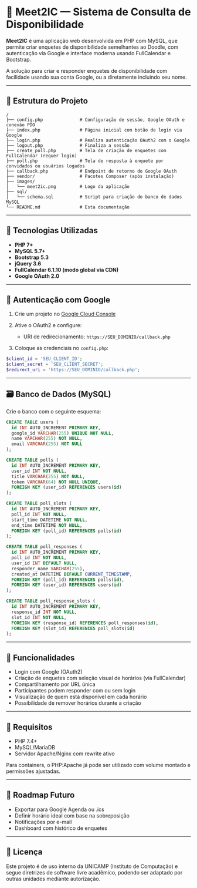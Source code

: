 # 📅 Meet2IC — Sistema de Consulta de Disponibilidade

**Meet2IC** é uma aplicação web desenvolvida em PHP com MySQL, que permite criar enquetes de disponibilidade semelhantes ao Doodle, com autenticação via Google e interface moderna usando FullCalendar e Bootstrap.

A solução para criar e responder enquetes de disponibilidade com facilidade usando sua conta Google, ou a diretamente incluindo seu nome.

---

## 📁 Estrutura do Projeto

```
/
├── config.php              # Configuração de sessão, Google OAuth e conexão PDO
├── index.php               # Página inicial com botão de login via Google
├── login.php               # Realiza autenticação OAuth2 com o Google
├── logout.php              # Finaliza a sessão
├── create_poll.php         # Tela de criação de enquetes com FullCalendar (requer login)
├── poll.php                # Tela de resposta à enquete por convidados ou usuários logados
├── callback.php            # Endpoint de retorno do Google OAuth
├── vendor/                 # Pacotes Composer (após instalação)
├── images/
│   └── meet2ic.png         # Logo da aplicação
├── sql/
│   └── schema.sql          # Script para criação do banco de dados MySQL
└── README.md               # Esta documentação
```

---

## 🧰 Tecnologias Utilizadas

* **PHP 7+**
* **MySQL 5.7+**
* **Bootstrap 5.3**
* **jQuery 3.6**
* **FullCalendar 6.1.10 (modo global via CDN)**
* **Google OAuth 2.0**

---

## 🔐 Autenticação com Google

1. Crie um projeto no [Google Cloud Console](https://console.cloud.google.com/)
2. Ative o OAuth2 e configure:

   * URI de redirecionamento: `https://SEU_DOMINIO/callback.php`
3. Coloque as credenciais no `config.php`:

```php
$client_id = 'SEU_CLIENT_ID';
$client_secret = 'SEU_CLIENT_SECRET';
$redirect_uri = 'https://SEU_DOMINIO/callback.php';
```

---

## 🗃️ Banco de Dados (MySQL)

Crie o banco com o seguinte esquema:

```sql
CREATE TABLE users (
  id INT AUTO_INCREMENT PRIMARY KEY,
  google_id VARCHAR(255) UNIQUE NOT NULL,
  name VARCHAR(255) NOT NULL,
  email VARCHAR(255) NOT NULL
);

CREATE TABLE polls (
  id INT AUTO_INCREMENT PRIMARY KEY,
  user_id INT NOT NULL,
  title VARCHAR(255) NOT NULL,
  token VARCHAR(64) NOT NULL UNIQUE,
  FOREIGN KEY (user_id) REFERENCES users(id)
);

CREATE TABLE poll_slots (
  id INT AUTO_INCREMENT PRIMARY KEY,
  poll_id INT NOT NULL,
  start_time DATETIME NOT NULL,
  end_time DATETIME NOT NULL,
  FOREIGN KEY (poll_id) REFERENCES polls(id)
);

CREATE TABLE poll_responses (
  id INT AUTO_INCREMENT PRIMARY KEY,
  poll_id INT NOT NULL,
  user_id INT DEFAULT NULL,
  responder_name VARCHAR(255),
  created_at DATETIME DEFAULT CURRENT_TIMESTAMP,
  FOREIGN KEY (poll_id) REFERENCES polls(id),
  FOREIGN KEY (user_id) REFERENCES users(id)
);

CREATE TABLE poll_response_slots (
  id INT AUTO_INCREMENT PRIMARY KEY,
  response_id INT NOT NULL,
  slot_id INT NOT NULL,
  FOREIGN KEY (response_id) REFERENCES poll_responses(id),
  FOREIGN KEY (slot_id) REFERENCES poll_slots(id)
);
```

---

## 🚀 Funcionalidades

* Login com Google (OAuth2)
* Criação de enquetes com seleção visual de horários (via FullCalendar)
* Compartilhamento por URL única
* Participantes podem responder com ou sem login
* Visualização de quem está disponível em cada horário
* Possibilidade de remover horários durante a criação

---

## 🧪 Requisitos

* PHP 7.4+
* MySQL/MariaDB
* Servidor Apache/Nginx com rewrite ativo

Para containers, o PHP\:Apache já pode ser utilizado com volume montado e permissões ajustadas.

---

## 🧭 Roadmap Futuro

* Exportar para Google Agenda ou .ics
* Definir horário ideal com base na sobreposição
* Notificações por e-mail
* Dashboard com histórico de enquetes

---

## 📝 Licença

Este projeto é de uso interno da UNICAMP (Instituto de Computação) e segue diretrizes de software livre acadêmico, podendo ser adaptado por outras unidades mediante autorização.

